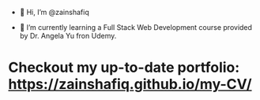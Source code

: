 - 👋 Hi, I’m @zainshafiq

- 🌱 I’m currently learning a Full Stack Web Development course provided by Dr. Angela Yu fron Udemy.

# Checkout my up-to-date portfolio: https://zainshafiq.github.io/my-CV/




<!---
zainshafiq/zainshafiq is a ✨ special ✨ repository because its `README.md` (this file) appears on your GitHub profile.
You can click the Preview link to take a look at your changes.
--->
